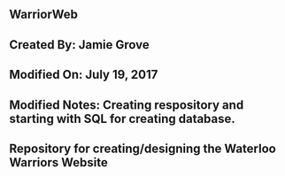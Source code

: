 ## WarriorWeb
## Created By: Jamie Grove
## Modified On: July 19, 2017
## Modified Notes: Creating respository and starting with SQL for creating database.

## Repository for creating/designing the Waterloo Warriors Website
